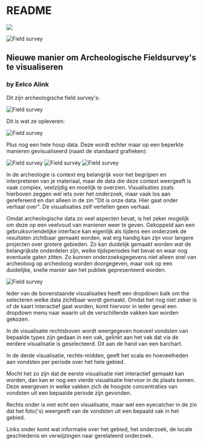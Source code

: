 # README

<img src='https://bettercodehub.com/edge/badge/Eelco05/Programmeerproject'>

![Field survey](/doc/screen_bettercodehub_23_01.png)

## Nieuwe manier om Archeologische Fieldsurvey's te visualiseren

### by Eelco Alink

Dit zijn archeologische field survey's:

![Field survey](/doc/image1.jpg)

Dit is wat ze opleveren:

![Field survey](/doc/image2.jpg)

Plus nog een hele hoop data. Deze wordt echter maar op een beperkte manieren gevisualiseerd (naast de standaard grafieken):

![Field survey](/doc/image3.jpg)
![Field survey](/doc/image4.jpg)
![Field survey](/doc/image5.jpg)

In de archeologie is context erg belangrijk voor het begrijpen en interpreteren van je materiaal, maar de data die deze context weergeeft is vaak complex, veelzijdig en moeilijk te overzien. Visualisaties zoals hierboven zeggen wel iets over het onderzoek, maar vaak los aan gerefereerd en dan alleen in de zin "Dit is onze data. Hier gaat onder verhaal over". De visualisaties zelf vertellen geen verhaal.

Omdat archeologische data zo veel aspecten bevat, is het zeker mogelijk om deze op een veelvoud van manieren weer te geven. Gekoppeld aan een gebruiksvriendelijke interface kan eigenlijk als tijdens een onderzoek de resultaten zichtbaar gemaakt worden, wat erg handig kan zijn voor langere projecten over grotere gebieden. Zo kan duidelijk gemaakt worden wat de belangrijkste onderdelen zijn, welke tijdsperiodes het bevat en waar nog eventuele gaten zitten. Zo kunnen onderzoeksgegevens niet alleen snel van archeoloog op archeoloog worden doorgegeven, maar ook op een duidelijke, snelle manier aan het publiek gepresenteerd worden.

![Field survey](/doc/image6.png)

Ieder van de bovenstaande visualisaties heeft een dropdown balk om the selecteren welke data zichtbaar wordt gemaakt. Omdat het nog niet zeker is of de kaart interactief gaat worden, komt hiervoor in ieder geval een dropdown menu naar waarin uit de verschillende vakken kan worden gekozen.

In de visualisatie rechtsboven wordt weergegeven hoeveel vondsten van bepaalde types zijn gedaan in een vak, gelinkt aan het vak dat via de eerdere visualisatie is geselecteerd. Dit aan de hand van een barchart.

In de derde visualisatie, rechts-midden, geeft het scala en hoeveelheden aan vondsten per periode over het hele gebied.

Mocht het zo zijn dat de eerste visualisatie niet interactief gemaakt kan worden, dan kan er nog een vierde visualisatie hiervoor in de plaats komen. Deze weergeven in welke vakken zich de hoogste concentraties van vondsten uit een bepaalde periode zijn gevonden.

Rechts onder is niet echt een visualisatie, maar wel een eyecatcher in de zin dat het foto('s) weergeeft van de vondsten uit een bepaald vak in het gebied.

Links onder komt wat informatie over het gebied, het onderzoek, de locale geschiedenis en verwijzingen naar gerelateerd onderzoek.

